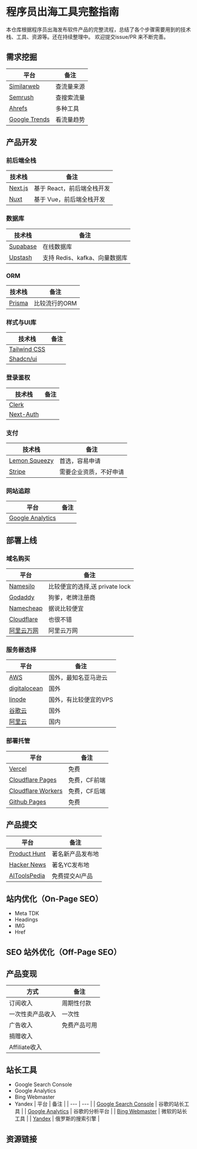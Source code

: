 # 程序员出海工具完整指南

本仓库根据程序员出海发布软件产品的完整流程，总结了各个步骤需要用到的技术栈、工具、资源等。还在持续整理中。
欢迎提交issue/PR 来不断完善。



## 需求挖掘
| 平台 | 备注 |
| --- | --- |
| [Similarweb](https://www.similarweb.com/zh/) | 查流量来源  |
| [Semrush](https://zh.semrush.com/) | 查搜索流量  |
| [Ahrefs](https://ahrefs.com) | 多种工具  |
| [Google Trends](https://trends.google.com/trends/) | 看流量趋势  |



## 产品开发

### 前后端全栈

| 技术栈 | 备注|
| --- | --- |
| [Next.js](https://nextjs.org/) | 基于 React，前后端全栈开发 |
| [Nuxt](https://nuxt.com/) | 基于 Vue，前后端全栈开发|


### 数据库

| 技术栈 | 备注 |
| --- | --- |
| [Supabase](https://supabase.com/) |  在线数据库 |
| [Upstash](https://console.upstash.com) |  支持 Redis、kafka、向量数据库 |




### ORM

| 技术栈 | 备注 |
| --- | --- |
| [Prisma](https://prisma.io/) | 比较流行的ORM  |


### 样式与UI库

| 技术栈 | 备注 |
| --- | --- |
| [Tailwind CSS](https://tailwindcss.com/) | |
| [Shadcn/ui](https://ui.shadcn.com/) |  |



### 登录鉴权

| 技术栈 | 备注 |
| --- | --- |
| [Clerk](https://clerk.com/) | |
| [Next-Auth](https://next-auth.js.org/) | |


### 支付

| 技术栈 | 备注 |
| --- | --- |
| [Lemon Squeezy](https://www.lemonsqueezy.com/) | 首选，容易申请 |
| [Stripe](https://stripe.com/) | 需要企业资质，不好申请 |


### 网站追踪

| 平台 | 备注 |
| --- | --- |
| [Google Analytics](https://analytics.google.com/analytics/web/) | |



## 部署上线

### 域名购买

| 平台 | 备注 |
| --- | --- |
| [Namesilo](https://www.namesilo.com/domain/search-domains?rid=668f472yd) | 比较便宜的选择,送 private lock |
| [Godaddy](https://www.godaddy.com/) | 狗爹，老牌注册商 |
| [Namecheap](https://www.namecheap.com/) | 据说比较便宜 |
| [Cloudflare](https://cloudflare.com/) | 也很不错 |
| [阿里云万网](https://wanwang.aliyun.com/domain) | 阿里云万网 |


### 服务器选择
| 平台 | 备注 |
| --- | --- |
| [AWS](https://aws.amazon.com/) | 国外，最知名亚马逊云 |
| [digitalocean](https://www.digitalocean.com/) | 国外 |
| [linode](https://www.linode.com/) | 国外，有比较便宜的VPS |
| [谷歌云](https://cloud.google.com/) | 国外 |
| [阿里云](https://aliyu.com/) | 国内 |


### 部署托管

| 平台 | 备注 |
| --- | --- |
| [Vercel](https://vercel.com/dashboard) | 免费 |
| [Cloudflare Pages](https://developers.cloudflare.com/pages/) | 免费，CF前端 |
| [Cloudflare Workers](https://developers.cloudflare.com/workers/) | 免费，CF后端 |
| [Github Pages](https://pages.github.com/) | 免费 |


## 产品提交

| 平台 | 备注 |
| --- | --- |
| [Product Hunt](https://www.producthunt.com/) | 著名新产品发布地 |
| [Hacker News](https://news.ycombinator.com/) | 著名YC发布地 |
| [AIToolsPedia](https://aitoolspedia.com/) | 免费提交AI产品 |


## 站内优化（On-Page SEO）
- Meta TDK
- Headings
- IMG
- Href

## SEO 站外优化（Off-Page SEO）


## 产品变现
| 方式 | 备注 |
| --- | --- |
| 订阅收入 | 周期性付款 |
| 一次性卖产品收入 | 一次性 |
| 广告收入 | 免费产品可用 |
| 捐赠收入 |  |
| Affiliate收入 |  |



## 站长工具
- Google Search Console
- Google Analytics
- Bing Webmaster
- Yandex
| 平台 | 备注 |
| --- | --- |
| [Google Search Console](https://search.google.com/search-console) | 谷歌的站长工具 |
| [Google Analytics](https://analytics.google.com/) | 谷歌的分析平台 |
| [Bing Webmaster](https://www.bing.com/webmasters/) | 微软的站长工具 |
| [Yandex](https://webmaster.yandex) | 俄罗斯的搜索引擎 |


## 资源链接


